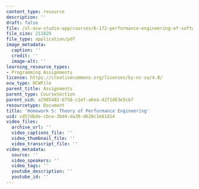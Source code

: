 ```yaml
---
content_type: resource
description: ''
draft: false
file: /ol-ocw-studio-app/courses/6-172-performance-engineering-of-software-systems-fall-2018/cd57dbdecbce3bd4da39d620c1e61d14_MIT6_172F18hw5.pdf
file_size: 211829
file_type: application/pdf
image_metadata:
  caption: ''
  credit: ''
  image-alt: ''
learning_resource_types:
- Programming Assignments
license: https://creativecommons.org/licenses/by-nc-sa/4.0/
ocw_type: OCWFile
parent_title: Assignments
parent_type: CourseSection
parent_uid: a2985482-0758-c1ef-a6ea-42f1d63e5cb7
resourcetype: Document
title: 'Homework 5: Theory of Performance Engineering'
uid: cd57dbde-cbce-3bd4-da39-d620c1e61d14
video_files:
  archive_url: ''
  video_captions_file: ''
  video_thumbnail_file: ''
  video_transcript_file: ''
video_metadata:
  source: ''
  video_speakers: ''
  video_tags: ''
  youtube_description: ''
  youtube_id: ''
---
```

